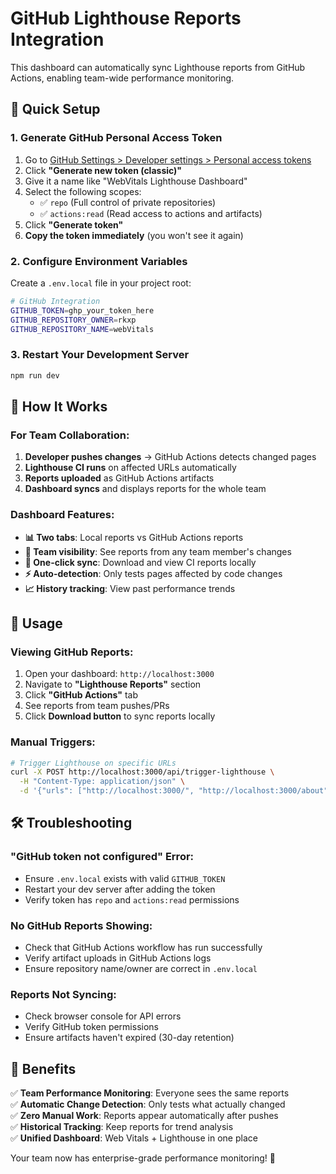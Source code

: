 # GitHub Lighthouse Reports Integration

This dashboard can automatically sync Lighthouse reports from GitHub Actions, enabling team-wide performance monitoring.

## 🚀 Quick Setup

### 1. Generate GitHub Personal Access Token

1. Go to [GitHub Settings > Developer settings > Personal access tokens](https://github.com/settings/tokens)
2. Click **"Generate new token (classic)"**
3. Give it a name like "WebVitals Lighthouse Dashboard"
4. Select the following scopes:
   - ✅ `repo` (Full control of private repositories)
   - ✅ `actions:read` (Read access to actions and artifacts)
5. Click **"Generate token"**
6. **Copy the token immediately** (you won't see it again)

### 2. Configure Environment Variables

Create a `.env.local` file in your project root:

```bash
# GitHub Integration
GITHUB_TOKEN=ghp_your_token_here
GITHUB_REPOSITORY_OWNER=rkxp
GITHUB_REPOSITORY_NAME=webVitals
```

### 3. Restart Your Development Server

```bash
npm run dev
```

## 🎯 How It Works

### For Team Collaboration:

1. **Developer pushes changes** → GitHub Actions detects changed pages
2. **Lighthouse CI runs** on affected URLs automatically  
3. **Reports uploaded** as GitHub Actions artifacts
4. **Dashboard syncs** and displays reports for the whole team

### Dashboard Features:

- **📊 Two tabs**: Local reports vs GitHub Actions reports
- **👥 Team visibility**: See reports from any team member's changes
- **🔄 One-click sync**: Download and view CI reports locally
- **⚡ Auto-detection**: Only tests pages affected by code changes
- **📈 History tracking**: View past performance trends

## 🔧 Usage

### Viewing GitHub Reports:

1. Open your dashboard: `http://localhost:3000`
2. Navigate to **"Lighthouse Reports"** section
3. Click **"GitHub Actions"** tab
4. See reports from team pushes/PRs
5. Click **Download button** to sync reports locally

### Manual Triggers:

```bash
# Trigger Lighthouse on specific URLs
curl -X POST http://localhost:3000/api/trigger-lighthouse \
  -H "Content-Type: application/json" \
  -d '{"urls": ["http://localhost:3000/", "http://localhost:3000/about"]}'
```

## 🛠 Troubleshooting

### "GitHub token not configured" Error:

- Ensure `.env.local` exists with valid `GITHUB_TOKEN`
- Restart your dev server after adding the token
- Verify token has `repo` and `actions:read` permissions

### No GitHub Reports Showing:

- Check that GitHub Actions workflow has run successfully
- Verify artifact uploads in GitHub Actions logs
- Ensure repository name/owner are correct in `.env.local`

### Reports Not Syncing:

- Check browser console for API errors
- Verify GitHub token permissions
- Ensure artifacts haven't expired (30-day retention)

## 🎊 Benefits

✅ **Team Performance Monitoring**: Everyone sees the same reports  
✅ **Automatic Change Detection**: Only tests what actually changed  
✅ **Zero Manual Work**: Reports appear automatically after pushes  
✅ **Historical Tracking**: Keep reports for trend analysis  
✅ **Unified Dashboard**: Web Vitals + Lighthouse in one place  

Your team now has enterprise-grade performance monitoring! 🚀

